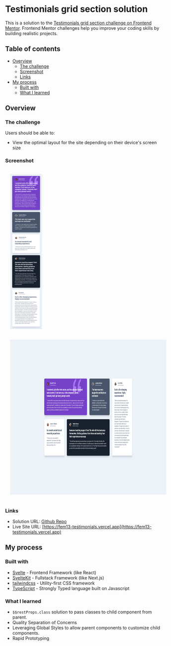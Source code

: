 # Testimonials grid section solution

This is a solution to the [Testimonials grid section challenge on Frontend Mentor](https://www.frontendmentor.io/challenges/testimonials-grid-section-Nnw6J7Un7). Frontend Mentor challenges help you improve your coding skills by building realistic projects.

## Table of contents

-   [Overview](#overview)
    -   [The challenge](#the-challenge)
    -   [Screenshot](#screenshot)
    -   [Links](#links)
-   [My process](#my-process)
    -   [Built with](#built-with)
    -   [What I learned](#what-i-learned)

## Overview

### The challenge

Users should be able to:

-   View the optimal layout for the site depending on their device's screen size

### Screenshot

<img src="./screenshots/mobile.png" alt="Mobile Screenshot" height="500px" style="margin: 16px">
<img src="./screenshots/desktop.png" alt="Desktop Screenshot" height="500px" style="margin: 16px">

### Links

-   Solution URL: [Github Repo](https://github.com/shobhit-gupta/fem13-testimonials)
-   Live Site URL: [https://fem13-testimonials.vercel.app](https://fem13-testimonials.vercel.app)

## My process

### Built with

-   [Svelte](https://svelte.dev/) - Frontend Framework (like React)
-   [SvelteKit](https://kit.svelte.dev/) - Fullstack Framework (like Next.js)
-   [tailwindcss](https://tailwindcss.com/) - Utility-first CSS framework
-   [TypeScript](https://www.typescriptlang.org) - Strongly Typed language built on Javascript

### What I learned

-   `$$restProps.class` solution to pass classes to child component from parent.
-   Quality Separation of Concerns
-   Leveraging Global Styles to allow parent components to customize child components.
-   Rapid Prototyping
